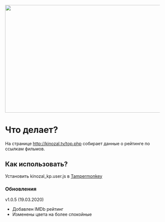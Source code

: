 <p align="center">
  <a href="https://github.com/mastdiekin/kinozal-kp">
    <img src="https://github.com/mastdiekin/kinozal-kp/blob/master/preview.gif" alt="" width="657" height="350">
  </a>
</p>

# Что делает?

На странице http://kinozal.tv/top.php собирает данные о рейтинге по ссылкам фильмов.

## Как использовать?

Установить kinozal_kp.user.js в [Tampermonkey](https://chrome.google.com/webstore/detail/tampermonkey/dhdgffkkebhmkfjojejmpbldmpobfkfo?hl=ru)

### Обновления
v1.0.5 (19.03.2020)
- Добавлен IMDb рейтинг
- Изменены цвета на более спокойные